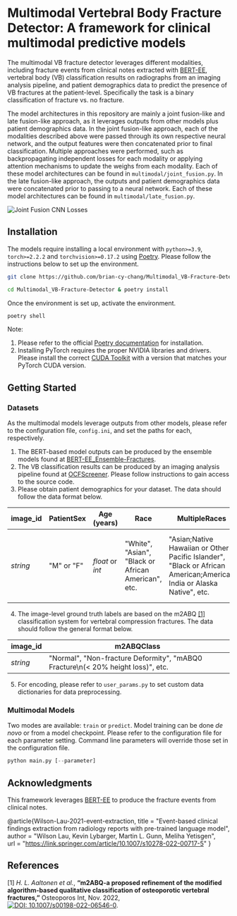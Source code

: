# Multimodal Vertebral Body Fracture Detector: A framework for clinical multimodal predictive models 

The multimodal VB fracture detector leverages different modalities, including fracture events from clinical notes extracted with [BERT-EE](https://github.com/wilsonlau-uw/BERT-EE), vertebral body (VB) classification results on radiographs from an imaging analysis pipeline, and patient demographics data to predict the presence of VB fractures at the patient-level. Specifically the task is a binary classification of fracture vs. no fracture. 

The model architectures in this repository are mainly a joint fusion-like and late fusion-like approach, as it leverages outputs from other models plus patient demographics data. In the joint fusion-like approach, each of the modalities described above were passed through its own respective neural network, and the output features were then concatenated prior to final classification. Multiple approaches were performed, such as backpropagating independent losses for each modality or applying attention mechanisms to update the weighs from each modality. Each of these model architectures can be found in `multimodal/joint_fusion.py`. In the late fusion-like approach, the outputs and patient demographics data were concatenated prior to passing to a neural network. Each of these model architectures can be found in `multimodal/late_fusion.py`.

![Joint Fusion CNN Losses](https://github.com/brian-cy-chang/Multimodal_VB-Fracture_Detector/blob/main/assets/jointfusion_cnn_losses.jpg?raw=true)

## Installation
The models require installing a local environment with `python>=3.9`, `torch>=2.2.2` and `torchvision>=0.17.2` using [Poetry](https://python-poetry.org/). Please follow the instructions below to set up the environment. 

```bash
git clone https://github.com/brian-cy-chang/Multimodal_VB-Fracture-Detector.git

cd Multimodal_VB-Fracture-Detector & poetry install
```
Once the environment is set up, activate the environment.
```bash
poetry shell
```
Note:
1. Please refer to the official [Poetry documentation](https://python-poetry.org/docs/) for installation.
2. Installing PyTorch requires the proper NVIDIA libraries and drivers. Please install the correct [CUDA Toolkit](https://developer.nvidia.com/cuda-toolkit-archive) with a version that matches your PyTorch CUDA version.

## Getting Started
### Datasets
As the multimodal models leverage outputs from other models, please refer to the configuration file, `config.ini`, and set the paths for each, respectively.
1. The BERT-based model outputs can be produced by the ensemble models found at [BERT-EE_Ensemble-Fractures](https://github.com/brian-cy-chang/BERT-EE_Ensemble-Fractures).
2. The VB classification results can be produced by an imaging analysis pipeline found at [OCFScreener](). Please follow instructions to gain access to the source code.
3. Please obtain patient demographics for your dataset. The data should follow the data format below.

| image_id                      | PatientSex         | Age (years)              | Race                                 | MultipleRaces  | Ethnicity | subject_id
|-------------------------------|--------------------|--------------------------|--------------------------------------|-------------|--------------|------------|
| *string*                      | "M" or "F"         | *float* or *int*         | "White", "Asian", "Black or African American", etc. | "Asian;Native Hawaiian or Other Pacific Islander", "Black or African American;American India or Alaska Native", etc.  | "Hispanic or Latino", "Not Hispanic or Latino", etc. | *string* 
4. The image-level ground truth labels are based on the m2ABQ [[1]](#1) classification system for vertebral compression fractures. The data should follow the general format below.

| image_id                      | m2ABQClass         | 
|-------------------------------|--------------------|
| *string*                      | "Normal", "Non-fracture Deformity", "mABQ0 Fracture\n(< 20% height loss)", etc.|

5. For encoding, please refer to `user_params.py` to set custom data dictionaries for data preprocessing.

### Multimodal Models
Two modes are available: `train` or `predict`. Model training can be done *de novo* or from a model checkpoint. Please refer to the configuration file for each parameter setting. Command line parameters will override those set in the configuration file. 

```python
python main.py [--parameter]
```

## Acknowledgments
This framework leverages [BERT-EE](https://github.com/wilsonlau-uw/BERT-EE) to produce the fracture events from clinical notes.

@article{Wilson-Lau-2021-event-extraction,
    title = "Event-based clinical findings extraction from radiology reports with pre-trained language model",
    author = "Wilson Lau, Kevin Lybarger, Martin L. Gunn, Meliha Yetisgen",    
    url = "https://link.springer.com/article/10.1007/s10278-022-00717-5"
    }

## References
<a id="1">[1]</a>
*H. L. Aaltonen et al.*, **“m2ABQ-a proposed refinement of the modified algorithm-based qualitative classification of osteoporotic vertebral fractures,”** Osteoporos Int, Nov. 2022, [![DOI: 10.1007/s00198-022-06546-0](https://zenodo.org/badge/DOI/10.1007/s00198-022-06546-0.svg)](https://www.ncbi.nlm.nih.gov/pmc/articles/PMC10246552/).





